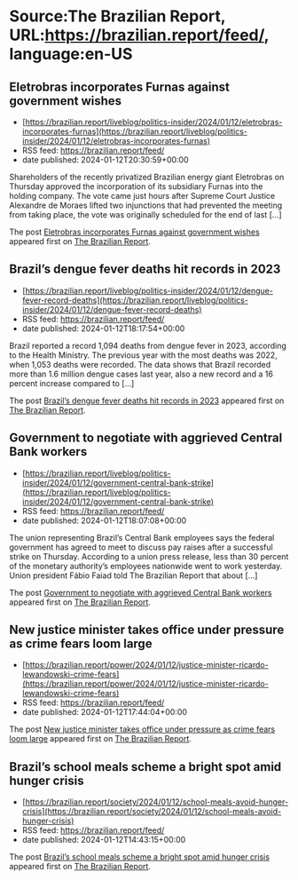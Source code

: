 # Source:The Brazilian Report, URL:https://brazilian.report/feed/, language:en-US

## Eletrobras incorporates Furnas against government wishes
 - [https://brazilian.report/liveblog/politics-insider/2024/01/12/eletrobras-incorporates-furnas](https://brazilian.report/liveblog/politics-insider/2024/01/12/eletrobras-incorporates-furnas)
 - RSS feed: https://brazilian.report/feed/
 - date published: 2024-01-12T20:30:59+00:00

<p>Shareholders of the recently privatized Brazilian energy giant Eletrobras on Thursday approved the incorporation of its subsidiary Furnas into the holding company. The vote came just hours after Supreme Court Justice Alexandre de Moraes lifted two injunctions that had prevented the meeting from taking place, the vote was originally scheduled for the end of last [&#8230;]</p>
<p>The post <a href="https://brazilian.report/liveblog/politics-insider/2024/01/12/eletrobras-incorporates-furnas/">Eletrobras incorporates Furnas against government wishes</a> appeared first on <a href="https://brazilian.report">The Brazilian Report</a>.</p>

## Brazil’s dengue fever deaths hit records in 2023
 - [https://brazilian.report/liveblog/politics-insider/2024/01/12/dengue-fever-record-deaths](https://brazilian.report/liveblog/politics-insider/2024/01/12/dengue-fever-record-deaths)
 - RSS feed: https://brazilian.report/feed/
 - date published: 2024-01-12T18:17:54+00:00

<p>Brazil reported a record 1,094 deaths from dengue fever in 2023, according to the Health Ministry. The previous year with the most deaths was 2022, when 1,053 deaths were recorded. The data shows that Brazil recorded more than 1.6 million dengue cases last year, also a new record and a 16 percent increase compared to [&#8230;]</p>
<p>The post <a href="https://brazilian.report/liveblog/politics-insider/2024/01/12/dengue-fever-record-deaths/">Brazil&#8217;s dengue fever deaths hit records in 2023</a> appeared first on <a href="https://brazilian.report">The Brazilian Report</a>.</p>

## Government to negotiate with aggrieved Central Bank workers
 - [https://brazilian.report/liveblog/politics-insider/2024/01/12/government-central-bank-strike](https://brazilian.report/liveblog/politics-insider/2024/01/12/government-central-bank-strike)
 - RSS feed: https://brazilian.report/feed/
 - date published: 2024-01-12T18:07:08+00:00

<p>The union representing Brazil&#8217;s Central Bank employees says the federal government has agreed to meet to discuss pay raises after a successful strike on Thursday. According to a union press release, less than 30 percent of the monetary authority&#8217;s employees nationwide went to work yesterday. Union president Fábio Faiad told The Brazilian Report that about [&#8230;]</p>
<p>The post <a href="https://brazilian.report/liveblog/politics-insider/2024/01/12/government-central-bank-strike/">Government to negotiate with aggrieved Central Bank workers</a> appeared first on <a href="https://brazilian.report">The Brazilian Report</a>.</p>

## New justice minister takes office under pressure as crime fears loom large
 - [https://brazilian.report/power/2024/01/12/justice-minister-ricardo-lewandowski-crime-fears](https://brazilian.report/power/2024/01/12/justice-minister-ricardo-lewandowski-crime-fears)
 - RSS feed: https://brazilian.report/feed/
 - date published: 2024-01-12T17:44:04+00:00

<p>The post <a href="https://brazilian.report/power/2024/01/12/justice-minister-ricardo-lewandowski-crime-fears/">New justice minister takes office under pressure as crime fears loom large</a> appeared first on <a href="https://brazilian.report">The Brazilian Report</a>.</p>

## Brazil’s school meals scheme a bright spot amid hunger crisis
 - [https://brazilian.report/society/2024/01/12/school-meals-avoid-hunger-crisis](https://brazilian.report/society/2024/01/12/school-meals-avoid-hunger-crisis)
 - RSS feed: https://brazilian.report/feed/
 - date published: 2024-01-12T14:43:15+00:00

<p>The post <a href="https://brazilian.report/society/2024/01/12/school-meals-avoid-hunger-crisis/">Brazil&#8217;s school meals scheme a bright spot amid hunger crisis</a> appeared first on <a href="https://brazilian.report">The Brazilian Report</a>.</p>

